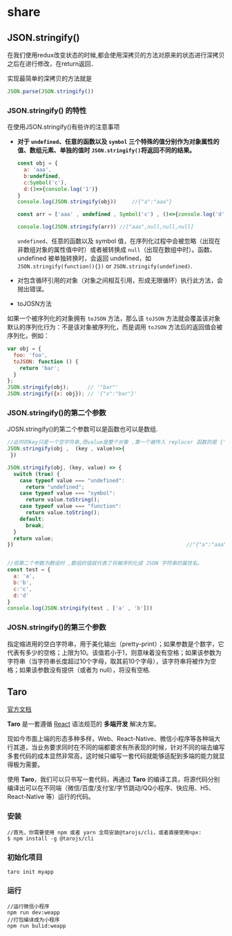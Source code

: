 # share

## JSON.stringify()

在我们使用redux改变状态的时候,都会使用深拷贝的方法对原来的状态进行深拷贝之后在进行修改，在return返回．

实现最简单的深拷贝的方法就是

```javascript
JSON.parse(JSON.stringify())
```

### JSON.stringify() 的特性

在使用JSON.stringify()有些许的注意事项

- **对于 `undefined`、任意的函数以及 `symbol` 三个特殊的值分别作为对象属性的值、数组元素、单独的值时 `JSON.stringify()`将返回不同的结果。**

  ```javascript
  const obj = {
    a: 'aaa',
    b:undefined,
    c:Symbol('c'),
    d:()=>{console.log('1')}
  }
  console.log(JSON.stringify(obj))     //{"a":"aaa"}
  
  const arr = ['aaa' , undefined , Symbol('c') , ()=>{console.log('d')}]
  
  console.log(JSON.stringify(arr)) //["aaa",null,null,null]
  ```

  `undefined`、任意的函数以及 symbol 值，在序列化过程中会被忽略（出现在非数组对象的属性值中时）或者被转换成 `null`（出现在数组中时）。函数、undefined 被单独转换时，会返回 undefined，如`JSON.stringify(function(){})` or `JSON.stringify(undefined)`.

- 对包含循环引用的对象（对象之间相互引用，形成无限循环）执行此方法，会抛出错误。

- toJOSN方法

如果一个被序列化的对象拥有 `toJSON` 方法，那么该 `toJSON` 方法就会覆盖该对象默认的序列化行为：不是该对象被序列化，而是调用 `toJSON` 方法后的返回值会被序列化，例如：

````javascript
var obj = {
  foo: 'foo',
  toJSON: function () {
    return 'bar';
  }
};
JSON.stringify(obj);      // '"bar"'
JSON.stringify({x: obj}); // '{"x":"bar"}'
````



### JSON.stringify()的第二个参数

JOSN.stringify()的第二个参数可以是函数也可以是数组.

```javascript
//此时的key只是一个空字符串,而value是整个对象 ,第一个被传入 replacer 函数的是 {"":{}}
JSON.stringify(obj ,  (key , value)=>{
 })

JSON.stringify(obj, (key, value) => {
  switch (true) {
    case typeof value === "undefined":
      return "undefined";
    case typeof value === "symbol":
      return value.toString();
    case typeof value === "function":
      return value.toString();
    default:
      break;
  }
  return value;
})                                                        //"{"a":"aaa","b":"undefined","c":"Symbol(c)","d":"()=>{console.log('1')}"}"


//但第二个参数为数组时 ,数组的值就代表了将被序列化成 JSON 字符串的属性名。
const test = {
  a: 'a',
  b:'b',
  c:'c',
  d:'d'
}
console.log(JSON.stringify(test , ['a' , 'b']))
```

### JOSN.stringify()的第三个参数

指定缩进用的空白字符串，用于美化输出（pretty-print）；如果参数是个数字，它代表有多少的空格；上限为10。该值若小于1，则意味着没有空格；如果该参数为字符串（当字符串长度超过10个字母，取其前10个字母），该字符串将被作为空格；如果该参数没有提供（或者为 null），将没有空格.

## Taro

[官方文档](https://nervjs.github.io/taro/docs/GETTING-STARTED.html)

**Taro** 是一套遵循 [React](https://reactjs.org/) 语法规范的 **多端开发** 解决方案。

现如今市面上端的形态多种多样，Web、React-Native、微信小程序等各种端大行其道，当业务要求同时在不同的端都要求有所表现的时候，针对不同的端去编写多套代码的成本显然非常高，这时候只编写一套代码就能够适配到多端的能力就显得极为需要。

使用 **Taro**，我们可以只书写一套代码，再通过 **Taro** 的编译工具，将源代码分别编译出可以在不同端（微信/百度/支付宝/字节跳动/QQ小程序、快应用、H5、React-Native 等）运行的代码。

### 安装

```
//首先，你需要使用 npm 或者 yarn 全局安装@tarojs/cli，或者直接使用npx:
$ npm install -g @tarojs/cli
```

### 初始化项目

```
taro init myapp
```

### 运行

```
//运行微信小程序
npm run dev:weapp
//打包编译成为小程序
npm run bulid:weapp
```

